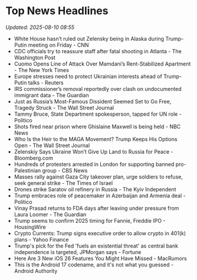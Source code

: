 # Top News Headlines

_Updated: 2025-08-10 08:55_

- White House hasn’t ruled out Zelensky being in Alaska during Trump-Putin meeting on Friday - CNN
- CDC officials try to reassure staff after fatal shooting in Atlanta - The Washington Post
- Cuomo Opens Line of Attack Over Mamdani’s Rent-Stabilized Apartment - The New York Times
- Europe stresses need to protect Ukrainian interests ahead of Trump-Putin talks - Reuters
- IRS commissioner’s removal reportedly over clash on undocumented immigrant data - The Guardian
- Just as Russia’s Most-Famous Dissident Seemed Set to Go Free, Tragedy Struck - The Wall Street Journal
- Tammy Bruce, State Department spokesperson, tapped for UN role - Politico
- Shots fired near prison where Ghislaine Maxwell is being held - NBC News
- Who Is the Heir to the MAGA Movement? Trump Keeps His Options Open - The Wall Street Journal
- Zelenskiy Says Ukraine Won’t Give Up Land to Russia for Peace - Bloomberg.com
- Hundreds of protesters arrested in London for supporting banned pro-Palestinian group - CBS News
- Masses rally against Gaza City takeover plan, urge soldiers to refuse, seek general strike - The Times of Israel
- Drones strike Saratov oil refinery in Russia - The Kyiv Independent
- Trump embraces role of peacemaker in Azerbaijan and Armenia deal - Politico
- Vinay Prasad returns to FDA days after leaving under pressure from Laura Loomer - The Guardian
- Trump seems to confirm 2025 timing for Fannie, Freddie IPO - HousingWire
- Crypto Currents: Trump signs executive order to allow crypto in 401(k) plans - Yahoo Finance
- Trump's pick for the Fed 'fuels an existential threat' as central bank independence is targeted, JPMorgan says - Fortune
- Here Are 3 New iOS 26 Features You Might Have Missed - MacRumors
- This is the Android 17 codename, and it's not what you guessed - Android Authority